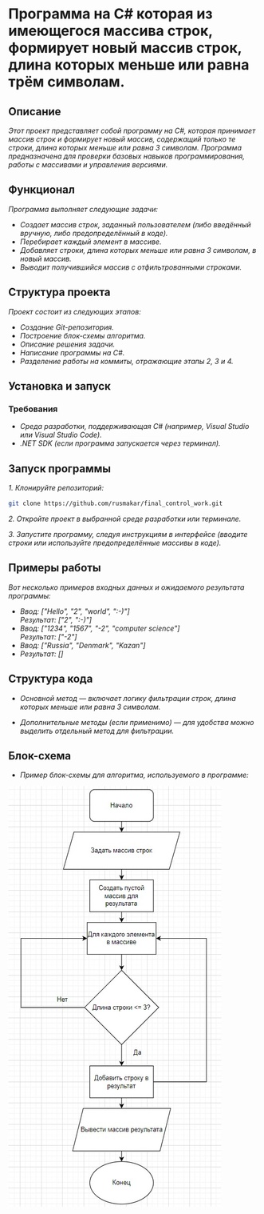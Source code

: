 # Программа на C# которая из имеющегося массива строк, формирует новый массив строк, длина которых меньше или равна трём символам.
## Описание
*Этот проект представляет собой программу на C#, которая принимает массив строк и формирует новый массив, содержащий только те строки, длина которых меньше или равна 3 символам. Программа предназначена для проверки базовых навыков программирования, работы с массивами и управления версиями.*
## Функционал
*Программа выполняет следующие задачи:*

* *Создает массив строк, заданный пользователем (либо введённый вручную, либо предопределённый в коде).*
* *Перебирает каждый элемент в массиве.*
* *Добавляет строки, длина которых меньше или равна 3 символам, в новый массив.*
* *Выводит получившийся массив с отфильтрованными строками.*
## Структура проекта
*Проект состоит из следующих этапов:*

* *Создание Git-репозитория.*
* *Построение блок-схемы алгоритма.*
* *Описание решения задачи.*
* *Написание программы на C#.*
* *Разделение работы на коммиты, отражающие этапы 2, 3 и 4.*
## Установка и запуск
### Требования
* *Среда разработки, поддерживающая C# (например, Visual Studio или Visual Studio Code).*
* *.NET SDK (если программа запускается через терминал).*
## Запуск программы
*1. Клонируйте репозиторий:*
```bash
git clone https://github.com/rusmakar/final_control_work.git
```
*2. Откройте проект в выбранной среде разработки или терминале.*

*3. Запустите программу, следуя инструкциям в интерфейсе (вводите строки или используйте предопределённые массивы в коде).*
## Примеры работы
*Вот несколько примеров входных данных и ожидаемого результата программы:*
* *Ввод: ["Hello", "2", "world", ":-)"]*    
*Результат: ["2", ":-)"]*
* *Ввод: ["1234", "1567", "-2", "computer science"]*    
*Результат: ["-2"]*
* *Ввод: ["Russia", "Denmark", "Kazan"]*
* *Результат: []*
## Структура кода
* *Основной метод — включает логику фильтрации строк, длина которых меньше или равна 3 символам.*

* *Дополнительные методы (если применимо) — для удобства можно выделить отдельный метод для фильтрации.*
## Блок-схема
* *Пример блок-схемы для алгоритма, используемого в программе:*

![Блок-схема](https://github.com/rusmakar/final_control_work/raw/main/blok-shema.jpg)
